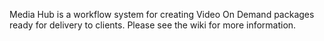 Media Hub is a workflow system for creating Video On Demand packages ready for delivery to clients.
Please see the wiki for more information.
